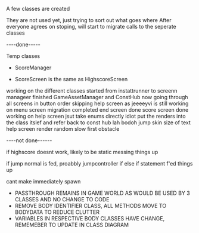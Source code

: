A few classes are created 

They are not used yet, just trying to sort out what goes where
After everyone agrees on stoping, will start to migrate calls to the seperate classes

----done-----

Temp classes 
- ScoreManager



- ScoreScreen is the same as HighscoreScreen


working on the different classes
started from instattrunner to screenn manageer
finished GameAssetManager and ConstHub
now going through all screens in button order
skipping help screen as jeeeeyvi is still working on 
menu screen migration completed
end screen done 
score screen done 
working on help screen
jsut take enums directly idiot
put the renders into the class itslef and refer back to const hub lah bodoh
jump 
skin size of text
help screen render
random slow first obstacle






----not done------



if highscore doesnt work, likely to be static messing things up 

if jump normal is fed, proabbly jumpcontroller if else if statement f'ed things up 

cant make immediately spawn 


- PASSTHROUGH REMAINS IN GAME WORLD AS WOULD BE USED BY 3 CLASSES AND NO CHANGE TO CODE
- REMOVE BODY IDENTIFIER CLASS, ALL METHODS MOVE TO BODYDATA TO REDUCE CLUTTER
- VARIABLES IN RESPECTIVE BODY CLASSES HAVE CHANGE, REMEMEBER TO UPDATE IN CLASS DIAGRAM


